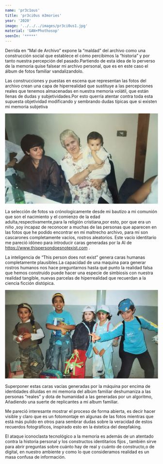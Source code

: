 ```yaml
---
name: 'pr3c1ous' 
title: 'pr3ci0us m3mories'
year: '2020'
image: '../../../images/pr3ci0us1.jpg'
material: 'GAN+Phothosop'
seenIn: '*****'
--- 
```

Derrida en “Mal de Archivo” expone la “maldad” del archivo como una construcción social que establece el cómo percibimos la “historia” y por tanto nuestra percepción del pasado.Partiendo de esta idea de lo perverso de la memoria quise falsear mi archivo personal, que es en este caso el álbum de fotos familiar vandalizandolo.

Las construcciones y puestas en escena que representan las fotos del archivo crean una capa de hiperrealidad que sustituye a las percepciones reales que tenemos almacenadas en nuestra memoria volátil, que están llenas de dudas y subjetividades.Por esto querría atentar contra toda esta supuesta objetividad modificando y sembrando dudas típicas que si existen mi memoria subjetiva

![pr3ciousmemori3s2 alejandro vazquez](../../../../public/images/precious2.webp)

La selección de fotos va crónologicamente desde mi bautizo a mi comunión que son el nacimiento y el comienzo de la edad adulta,respectivamente,para la religión cristiana,por esto, por que era un niño ,soy incapaz de reconocer a muchas de las personas que aparecen en las fotos que he podido encontrar en mi maltrecho archivo, para mí son cascarones completamente vacíos, rostros aleatorios. Este vacío identitario me pareció idóneo para introducir caras generadas por la AI de <a>https://www.thispersondoesnotexist.com</a> .


La inteligencia de “This person does not exist” genera caras humanas completamente plausibles.La capacidad de una maquina para generar rostros humanos nos hace preguntarnos hasta qué punto la realidad falsa que hemos construido puede hacer una especie de simbiosis con nuestra realidad tangible, nuevas parcelas de hiperrealidad que recuerdan a la ciencia ficción distópica.

![pr3ciousmemori3s3 alejandro vazquez](../../../../public/images/precious3.webp)

Superponer estas caras vacías generadas por la máquina por encima de identidades diluidas en mi memoria del albúm familiar deshumaniza a las personas “reales” y dota de humanidad a las generadas por un algoritmo, Añadiendo una suerte de replicantes a mi album familiar.

Me pareció interesante mostrar el proceso de forma abierta, es decir hacer visible y claro que es un fotomontaje en algunas de las fotos mientras que está más pulido en otros para sembrar dudas sobre la veracidad de estos recuerdos fotográficos, inspirado esto en la éstetica del deepfaking.

El ataque iconoclasta tecnológico a la memoria es además de un atentado contra la historia personal y los constructos identitarios fijos , también sirve para abrir preguntas sobre cuánto hay de real y cuánto de constructo,o de digital, en nuestro ambiente y como lo que  consideramos realidad es un masa confusa de información.